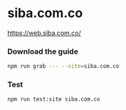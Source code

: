 # siba.com.co

https://web.siba.com.co/

### Download the guide

```sh
npm run grab --- --site=siba.com.co
```

### Test

```sh
npm run test:site siba.com.co
```
